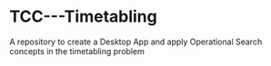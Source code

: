 # TCC---Timetabling
A repository to create a Desktop App and apply Operational Search concepts in the timetabling problem
